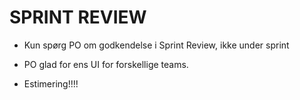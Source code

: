 # SPRINT REVIEW

 - Kun spørg PO om godkendelse i Sprint Review, ikke under sprint

 - PO glad for ens UI for forskellige teams.

 - Estimering!!!!

